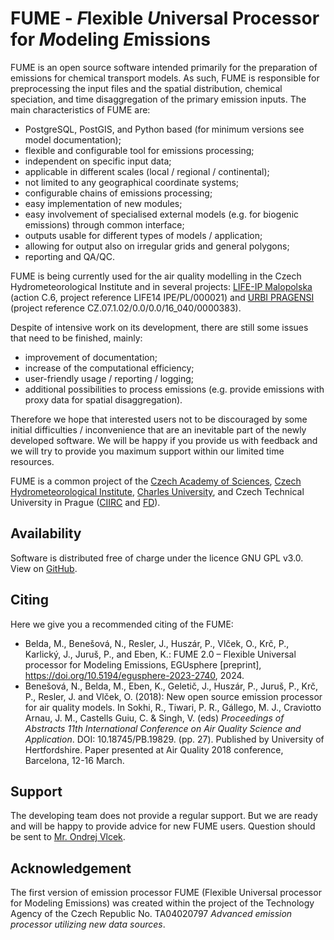 # FUME - *F*lexible *U*niversal Processor for *M*odeling *E*missions
FUME is an open source software intended primarily for the preparation of emissions for chemical transport models. As such, FUME is responsible for preprocessing the input files and the spatial distribution, chemical speciation, and time disaggregation of the primary emission inputs. The main characteristics of FUME are:
* PostgreSQL, PostGIS, and Python based (for minimum versions see model documentation);
* flexible and configurable tool for emissions processing; 
* independent on specific input data;
* applicable in different scales (local / regional / continental);
* not limited to any geographical coordinate systems;
* configurable chains of emissions processing;
* easy implementation of new modules;
* easy involvement of specialised external models (e.g. for biogenic emissions) through common interface;
* outputs usable for different types of models / application;
* allowing for output also on irregular grids and general polygons;
* reporting and QA/QC.

FUME is being currently used for the air quality modelling in the Czech Hydrometeorological Institute and in several projects: [LIFE-IP Malopolska](https://powietrze.malopolska.pl/en/life-ip/) (action C.6, project reference LIFE14 IPE/PL/000021) and [URBI PRAGENSI](https://www.mff.cuni.cz/to.en/verejnost/konalo-se/2018-01-urbi/) (project reference CZ.07.1.02/0.0/0.0/16_040/0000383).

Despite of intensive work on its development, there are still some issues that need to be finished, mainly:
* improvement of documentation;
* increase of the computational efficiency;
* user-friendly usage / reporting / logging;
* additional possibilities to process emissions (e.g. provide emissions with proxy data for spatial disaggregation).

Therefore we hope that interested users not to be discouraged by some initial difficulties / inconvenience that are an inevitable part of the newly developed software. We will be happy if you  provide us with feedback and we will try to provide you maximum support within our limited time resources.

FUME is a common project of the [Czech Academy of Sciences](http://www.ustavinformatiky.cz/?id_jazyk=en&id_stranky=), [Czech Hydrometeorological Institute](http://portal.chmi.cz/), [Charles University](http://kfa.mff.cuni.cz/?lang=en), and Czech Technical University in Prague ([CIIRC](https://www.ciirc.cvut.cz/) and [FD](https://www.fd.cvut.cz/english/)).

## Availability
Software is distributed free of charge under the licence GNU GPL v3.0. View on [GitHub](https://github.com/FUME-dev/fume).

## Citing
Here we give you a recommended citing of the FUME:
* Belda, M., Benešová, N., Resler, J., Huszár, P., Vlček, O., Krč, P., Karlický, J., Juruš, P., and Eben, K.: FUME 2.0 – Flexible Universal processor for Modeling Emissions, EGUsphere [preprint], https://doi.org/10.5194/egusphere-2023-2740, 2024.
* Benešová, N., Belda, M., Eben, K., Geletič, J., Huszár, P., Juruš, P., Krč, P., Resler, J. and Vlček, O. (2018): New open source emission processor for air quality models. In Sokhi, R., Tiwari, P. R., Gállego, M. J., Craviotto Arnau, J. M., Castells Guiu, C. & Singh, V. (eds) *Proceedings of Abstracts 11th International Conference on Air Quality Science and Application*. DOI: 10.18745/PB.19829. (pp. 27). Published by University of Hertfordshire. Paper presented at Air Quality 2018 conference, Barcelona, 12-16 March.

## Support
The developing team does not provide a regular support. But we are ready and will be happy to provide advice for new FUME users. Question should be sent to [Mr. Ondrej Vlcek](mailto:ondrej.vlcek@chmi.cz). 


## Acknowledgement
The first version of emission processor FUME (Flexible Universal processor for Modeling Emissions) was created within the project of the Technology Agency of the Czech Republic No. TA04020797 *Advanced emission processor utilizing new data sources*. 
